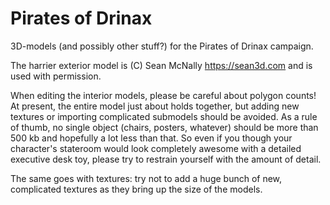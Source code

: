 # Pirates of Drinax

3D-models (and possibly other stuff?) for the Pirates of Drinax campaign.

The harrier exterior model is (C) Sean McNally <https://sean3d.com> and is used with permission.

When editing the interior models, please be careful about polygon counts! At present, the entire model just about holds together, but adding new textures or importing complicated submodels should be avoided. As a rule of thumb, no single object (chairs, posters, whatever) should be more than 500 kb and hopefully a lot less than that. So even if you though your character's stateroom would look completely awesome with a detailed executive desk toy, please try to restrain yourself with the amount of detail.

The same goes with textures: try not to add a huge bunch of new, complicated textures as they bring up the size of the models.

